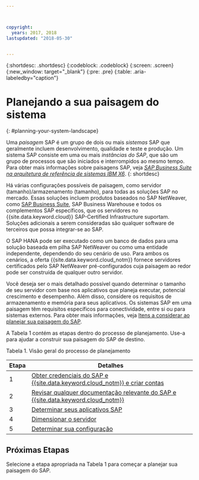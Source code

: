 ```yaml
---



copyright:
  years: 2017, 2018
lastupdated: "2018-05-30"


---
```


{:shortdesc: .shortdesc}
{:codeblock: .codeblock}
{:screen: .screen}
{:new_window: target="_blank"}
{:pre: .pre}
{:table: .aria-labeledby="caption"}

# Planejando a sua paisagem do sistema
{: #planning-your-system-landscape}

Uma *paisagem* SAP é um grupo de dois ou mais *sistemas* SAP que geralmente incluem desenvolvimento, qualidade e teste e produção. Um sistema SAP consiste em uma ou mais *instâncias do SAP*, que são um grupo de processos que são iniciados e interrompidos ao mesmo tempo. Para obter mais informações sobre paisagens SAP, veja [*SAP Business Suite na arquitetura de referência de sistemas IBM X6*](https://lenovopress.com/redp5073.pdf). 
{: shortdesc}

Há várias configurações possíveis de paisagem, como servidor (tamanho)/armazenamento (tamanho), para todas as soluções SAP no mercado. Essas soluções incluem produtos baseados no SAP NetWeaver, como [SAP Business Suite](https://open.sap.com/courses/suitehana1), SAP Business Warehouse e todos os complementos SAP específicos, que os servidores no {{site.data.keyword.cloud}} SAP-Certified Infrastructure suportam. Soluções adicionais a serem consideradas são qualquer software de terceiros que possa integrar-se ao SAP. 

O SAP HANA pode ser executado como um banco de dados para uma solução baseada em pilha SAP NetWeaver ou como uma entidade independente, dependendo do seu cenário de uso. Para ambos os cenários, a oferta {{site.data.keyword.cloud_notm}} fornece servidores certificados pelo SAP NetWeaver pré-configurados cuja paisagem ao redor pode ser construída de qualquer outro servidor.

Você deseja ser o mais detalhado possível quando determinar o tamanho de seu servidor com base nos aplicativos que planeja executar, potencial crescimento e desempenho. Além disso, considere os requisitos de armazenamento e memória para seus aplicativos. Os sistemas SAP em uma paisagem têm requisitos específicos para conectividade, entre si ou para sistemas externos. Para obter mais informações, veja [Itens a considerar ao planejar sua paisagem do SAP](/docs/infrastructure/sap-hana/hana-considerations.html).

A Tabela 1 contém as etapas dentro do processo de planejamento. Use-a para ajudar a construir sua paisagem do SAP de destino.

Tabela 1. Visão geral do processo de planejamento

| Etapa | Detalhes |
| --- | --- |
| 1 | [Obter credenciais do SAP e {{site.data.keyword.cloud_notm}} e criar contas](/docs/infrastructure/sap-hana/hana-get-credentials.html) |
| 2 | [Revisar qualquer documentação relevante do SAP e {{site.data.keyword.cloud_notm}}](/docs/infrastructure/sap-hana/hana-review-doc.html) |
| 3 | [Determinar seus aplicativos SAP](/docs/infrastructure/sap-hana/hana-determine-apps.html) |
| 4 | [Dimensionar o servidor](/docs/infrastructure/sap-hana/hana-size-server.html) |
| 5 | [Determinar sua configuração](/docs/infrastructure/sap-hana/hana-determine-configuration.html) |

## Próximas Etapas

Selecione a etapa apropriada na Tabela 1 para começar a planejar sua paisagem do SAP.
